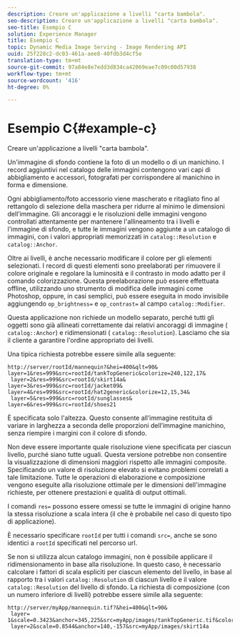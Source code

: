 ```yaml
---
description: Creare un'applicazione a livelli "carta bambola".
seo-description: Creare un'applicazione a livelli "carta bambola".
seo-title: Esempio C
solution: Experience Manager
title: Esempio C
topic: Dynamic Media Image Serving - Image Rendering API
uuid: 25f228c2-dc03-461a-aee8-40fdb3d4cf5e
translation-type: tm+mt
source-git-commit: 97a84e8e7edd3d834ca42069eae7c09c00d57938
workflow-type: tm+mt
source-wordcount: '416'
ht-degree: 0%

---
```



# Esempio C{#example-c}

Creare un&#39;applicazione a livelli &quot;carta bambola&quot;.

Un&#39;immagine di sfondo contiene la foto di un modello o di un manichino. I record aggiuntivi nel catalogo delle immagini contengono vari capi di abbigliamento e accessori, fotografati per corrispondere al manichino in forma e dimensione.

Ogni abbigliamento/foto accessorio viene mascherato e ritagliato fino al rettangolo di selezione della maschera per ridurre al minimo le dimensioni dell’immagine. Gli ancoraggi e le risoluzioni delle immagini vengono controllati attentamente per mantenere l&#39;allineamento tra i livelli e l&#39;immagine di sfondo, e tutte le immagini vengono aggiunte a un catalogo di immagini, con i valori appropriati memorizzati in `catalog::Resolution` e `catalog::Anchor`.

Oltre ai livelli, è anche necessario modificare il colore per gli elementi selezionati. I record di questi elementi sono preelaborati per rimuovere il colore originale e regolare la luminosità e il contrasto in modo adatto per il comando colorizzazione. Questa preelaborazione può essere effettuata offline, utilizzando uno strumento di modifica delle immagini come Photoshop, oppure, in casi semplici, può essere eseguita in modo invisibile aggiungendo `op_brightness=` e `op_contrast=` al campo `catalog::Modifier`.

Questa applicazione non richiede un modello separato, perché tutti gli oggetti sono già allineati correttamente dai relativi ancoraggi di immagine ( `catalog::Anchor`) e ridimensionati ( `catalog::Resolution`). Lasciamo che sia il cliente a garantire l&#39;ordine appropriato dei livelli.

Una tipica richiesta potrebbe essere simile alla seguente:

```
http://server/rootId/mannequin?&hei=400&qlt=90&
layer=1&res=999&src=rootId/tankTopGeneric&colorize=240,122,17&
 layer=2&res=999&src=rootId/skirt14a&
layer=3&res=999&src=rootId/jacket09&
layer=4&res=999&src=rootId/hat2generic&colorize=12,15,34&
 layer=5&res=999&src=rootId/sunglasses&
layer=6&res=999&src=rootId/shoes21
```

È specificata solo l&#39;altezza. Questo consente all’immagine restituita di variare in larghezza a seconda delle proporzioni dell’immagine manichino, senza riempire i margini con il colore di sfondo.

Non deve essere importante quale risoluzione viene specificata per ciascun livello, purché siano tutte uguali. Questa versione potrebbe non consentire la visualizzazione di dimensioni maggiori rispetto alle immagini composite. Specificando un valore di risoluzione elevato si evitano problemi correlati a tale limitazione. Tutte le operazioni di elaborazione e composizione vengono eseguite alla risoluzione ottimale per le dimensioni dell&#39;immagine richieste, per ottenere prestazioni e qualità di output ottimali.

I comandi `res=` possono essere omessi se tutte le immagini di origine hanno la stessa risoluzione a scala intera (il che è probabile nel caso di questo tipo di applicazione).

È necessario specificare `rootId` per tutti i comandi `src=`, anche se sono identici a `rootId` specificati nel percorso url.

Se non si utilizza alcun catalogo immagini, non è possibile applicare il ridimensionamento in base alla risoluzione. In questo caso, è necessario calcolare i fattori di scala espliciti per ciascun elemento del livello, in base al rapporto tra i valori `catalog::Resolution` di ciascun livello e il valore `catalog::Resolution` del livello di sfondo. La richiesta di composizione (con un numero inferiore di livelli) potrebbe essere simile alla seguente:

```
http://server/myApp/mannequin.tif?&hei=400&qlt=90&
 layer= 1&scale=0.3423&anchor=345,225&src=myApp/images/tankTopGeneric.tif&colorize=240,122,17&
 layer=2&scale=0.8544&anchor=140,-157&src=myApp/images/skirt14a
```

